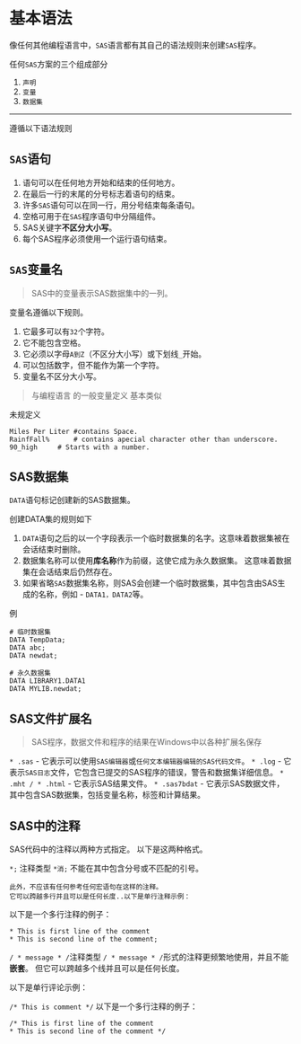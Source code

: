 基本语法
=========

像任何其他编程语言中，`SAS`语言都有其自己的语法规则来创建`SAS`程序。

任何`SAS`方案的三个组成部分

1. `声明`
2. `变量`
3. `数据集`

-----------------

遵循以下语法规则

`SAS`语句
-----------------

1. 语句可以在任何地方开始和结束的任何地方。
2. 在最后一行的末尾的分号标志着语句的结束。
3. 许多`SAS`语句可以在同一行，用分号结束每条语句。
4. 空格可用于在`SAS`程序语句中分隔组件。
5. SAS关键字**不区分大小写**。
6. 每个SAS程序必须使用一个运行语句结束。

`SAS`变量名
-----------------

> SAS中的变量表示SAS数据集中的一列。

变量名遵循以下规则。

1. 它最多可以有`32`个字符。
2. 它不能包含空格。
3. 它必须以字母`A到Z`（不区分大小写）或下划线`_`开始。
4. 可以包括数字，但不能作为第一个字符。
5. 变量名不区分大小写。

> 与编程语言 的一般变量定义 基本类似

未规定义

```sas
Miles Per Liter	#contains Space.
RainfFall%      # contains apecial character other than underscore.
90_high		# Starts with a number.
```

SAS数据集
-------------------

`DATA`语句标记创建新的SAS数据集。

创建DATA集的规则如下

1. `DATA`语句之后的以一个字段表示一个临时数据集的名字。这意味着数据集被在会话结束时删除。
2. 数据集名称可以使用**库名称**作为前缀，这使它成为永久数据集。 这意味着数据集在会话结束后仍然存在。
3. 如果省略`SAS`数据集名称，则SAS会创建一个临时数据集，其中包含由SAS生成的名称，例如 - `DATA1，DATA2`等。

例

```sas
# 临时数据集
DATA TempData;
DATA abc;
DATA newdat;

# 永久数据集
DATA LIBRARY1.DATA1
DATA MYLIB.newdat;
```

SAS文件扩展名
-------------------------

> SAS程序，数据文件和程序的结果在Windows中以各种扩展名保存

`* .sas` - 它表示可以使用`SAS编辑器`或`任何文本编辑器编辑的SAS代码文件`。
`* .log` - 它表示`SAS日志`文件，它包含已提交的SAS程序的错误，警告和数据集详细信息。
`* .mht / * .html` - 它表示SAS结果文件。
`* .sas7bdat` - 它表示SAS数据文件，其中包含SAS数据集，包括变量名称，标签和计算结果。

SAS中的注释
-------------------

SAS代码中的注释以两种方式指定。 以下是这两种格式。

`*;` 注释类型
    `*消;` 不能在其中包含分号或不匹配的引号。

    此外，不应该有任何参考任何宏语句在这样的注释。
    它可以跨越多行并且可以是任何长度..以下是单行注释示例：

以下是一个多行注释的例子：

```sas
* This is first line of the comment
* This is second line of the comment;
```

`/ * message * /`注释类型
    `/ * message * /`形式的注释更频繁地使用，并且不能**嵌套**。 
    但它可以跨越多个线并且可以是任何长度。 

以下是单行评论示例：

`/* This is comment */`
以下是一个多行注释的例子：

```sas
/* This is first line of the comment
* This is second line of the comment */
```